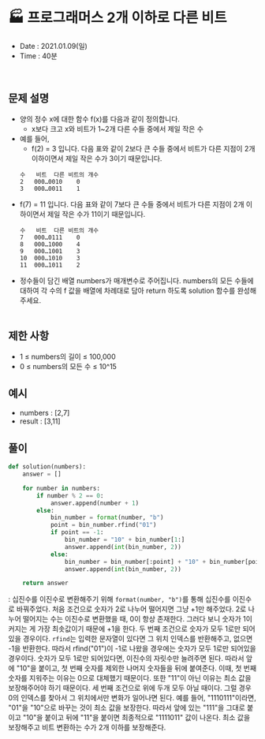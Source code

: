 # 🏭 프로그래머스 2개 이하로 다른 비트
- Date : 2021.01.09(일)
- Time : 40분
<br>

## 문제 설명

- 양의 정수 x에 대한 함수 f(x)를 다음과 같이 정의합니다.
    - x보다 크고 x와 비트가 1~2개 다른 수들 중에서 제일 작은 수
- 예를 들어,
    - f(2) = 3 입니다. 다음 표와 같이 2보다 큰 수들 중에서 비트가 다른 지점이 2개 이하이면서 제일 작은 수가 3이기 때문입니다.
    ```
    수	비트	다른 비트의 개수
    2	000…0010	0
    3	000…0011	1
    ```
- f(7) = 11 입니다. 다음 표와 같이 7보다 큰 수들 중에서 비트가 다른 지점이 2개 이하이면서 제일 작은 수가 11이기 때문입니다.
    ```
    수	비트	다른 비트의 개수
    7	000…0111	0
    8	000…1000	4
    9	000…1001	3
    10	000…1010	3
    11	000…1011	2
    ```
- 정수들이 담긴 배열 numbers가 매개변수로 주어집니다. numbers의 모든 수들에 대하여 각 수의 f 값을 배열에 차례대로 담아 return 하도록 solution 함수를 완성해주세요.
<br><br>

## 제한 사항
- 1 ≤ numbers의 길이 ≤ 100,000
- 0 ≤ numbers의 모든 수 ≤ 10^15

## 예시
- numbers : [2,7]
- result : [3,11]

## 풀이
```python
def solution(numbers):
    answer = []

    for number in numbers:
        if number % 2 == 0:
            answer.append(number + 1)
        else:
            bin_number = format(number, "b")
            point = bin_number.rfind("01")
            if point == -1:
                bin_number = "10" + bin_number[1:]
                answer.append(int(bin_number, 2))
            else:
                bin_number = bin_number[:point] + "10" + bin_number[point + 2:]
                answer.append(int(bin_number, 2))

    return answer
```
: 십진수를 이진수로 변환해주기 위해 ```format(number, "b")```를 통해 십진수를 이진수로 바꿔주었다. 처음 조건으로 숫자가 2로 나누어 떨어지면 그냥 +1만 해주었다. 2로 나누어 떨어지는 수는 이진수로 변환했을 때, 0이 항상 존재한다. 그러다 보니 숫자가 1이 커지는 게 가장 최솟값이기 때문에 +1을 한다. 두 번째 조건으로 숫자가 모두 1로만 되어있을 경우이다. ```rfind```는 입력한 문자열이 있다면 그 위치 인덱스를 반환해주고, 없으면 -1을 반환한다. 따라서 rfind("01")이 -1로 나왔을 경우에는 숫자가 모두 1로만 되어있을 경우이다. 숫자가 모두 1로만 되어있다면, 이진수의 자릿수만 늘려주면 된다. 따라서 앞에 "10"을 붙이고, 첫 번째 숫자를 제외한 나머지 숫자들을 뒤에 붙여준다. 이때, 첫 번째 숫자를 지워주는 이유는 0으로 대체했기 때문이다. 또한 "11"이 아닌 이유는 최소 값을 보장해주어야 하기 때문이다. 세 번째 조건으로 위에 두개 모두 아닐 때이다. 그럴 경우 0의 인덱스를 찾아서 그 위치에서만 변화가 일어나면 된다. 예를 들어, "1110111"이라면, "01"을 "10"으로 바꾸는 것이 최소 값을 보장한다. 따라서 앞에 있는 "111"을 그대로 붙이고 "10"을 붙이고 뒤에 "11"을 붙이면 최종적으로 "1111011" 값이 나온다. 최소 값을 보장해주고 비트 변환하는 수가 2개 이하를 보장해준다.

